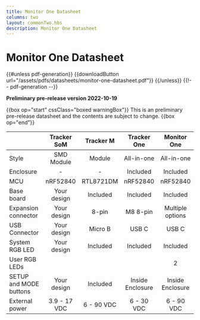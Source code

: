 ```yaml
---
title: Monitor One Datasheet
columns: two
layout: commonTwo.hbs
description: Monitor One Datasheet
---
```


# Monitor One Datasheet

{{#unless pdf-generation}}
{{downloadButton url="/assets/pdfs/datasheets/monitor-one-datasheet.pdf"}}
{{/unless}} {{!-- pdf-generation --}}

**Preliminary pre-release version 2022-10-19**

{{box op="start" cssClass="boxed warningBox"}}
This is an preliminary pre-release datasheet and the contents are subject to change.
{{box op="end"}}



| | Tracker SoM | Tracker M | Tracker One | Monitor One |
| :--- | :---: | :---: | :---: | :---: |
| Style | SMD Module | Module | All-in-one | All-in-one |
| Enclosure | - | - | Included | Included |
| MCU | nRF52840 | RTL8721DM | nRF52840 | nRF52840 |
| Base board | Your design | Included | Included | Included |
| Expansion connector | Your design | 8-pin | M8 8-pin | Multiple options |
| USB Connector | Your design | Micro B | USB C | USB C |
| System RGB LED | Your design | Included | Included | Included |
| User RGB LEDs | | | | 2 |
| SETUP and MODE buttons | Your design | Included | Inside Enclosure | Inside Enclosure |
| External power | 3.9 - 17 VDC | 6 - 90 VDC | 6 - 30 VDC | 6 - 90 VDC |


